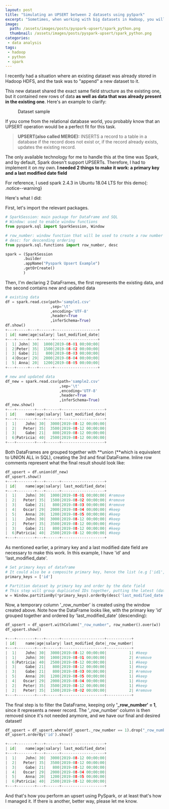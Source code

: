 ```yaml
---
layout: post
title: "Simulating an UPSERT between 2 datasets using pySpark"
excerpt: "Sometimes, when working with big datasets in Hadoop, you will need to join data which share the same structure together"
image:
  path: /assets/images/posts/pyspark-upsert/spark_python.png
  thumbnail: /assets/images/posts/pyspark-upsert/spark_python.png
categories:
 - data analysis
tags:
 - hadoop
 - python
 - spark
---
```


I recently had a situation where an existing dataset was already stored in Hadoop HDFS, and the task was to "append" a new dataset to it.

 This new dataset shared the exact same field structure as the existing one, but it contained new rows of data **as well as data that was already present in the existing one**.  Here's an example to clarify:

<figure style="width: 400px" class="align-center">
  <img src="{{ '/assets/images/posts/pyspark-upsert/sample.png' | absolute_url }}" alt="">
  <figcaption>Dataset sample</figcaption>
</figure>

If you come from the relational database world, you probably know that an UPSERT operation would be a perfect fit for this task.

> **UPSERT(also called MERGE):** INSERTS a record to a table in a database if the record does not exist or, if the record already exists, updates the existing record.

The only available technology for me to handle this at the time was Spark, and by default, Spark doesn't support UPSERTs. Therefore, I had to implement it on my own. **I needed 2 things to make it work: a primary key and a last modified date field**

For reference, I used spark 2.4.3 in Ubuntu 18.04 LTS for this demo{: .notice--warning}

Here's what I did:

First,  let's import the relevant packages.
```python
# SparkSession: main package for DataFrame and SQL
# Window: used to enable window functions
from pyspark.sql import SparkSession, Window

# row_number: window function that will be used to create a row number column
# desc: for descending ordering
from pyspark.sql.functions import row_number, desc

spark = (SparkSession
        .builder
        .appName("Pyspark Upsert Example")
        .getOrCreate()
        )
```
Then,  I'm declaring 2 DataFrames, the first represents the existing data, and the second contains new and updated data
```python
# existing data
df = spark.read.csv(path='sample1.csv'
                    ,sep='\t'
                    ,encoding='UTF-8'
                    ,header=True
                    ,inferSchema=True)
df.show()
+---+-----+---+------+-------------------+
| id| name|age|salary| last_modified_date|
+---+-----+---+------+-------------------+
|  1| John| 30|  1000|2019-08-01 00:00:00|
|  2|Peter| 35|  1500|2019-08-02 00:00:00|
|  3| Gabe| 21|   800|2019-08-03 00:00:00|
|  4|Oscar| 29|  2000|2019-08-04 00:00:00|
|  5| Anna| 20|  1200|2019-08-05 00:00:00|
+---+-----+---+------+-------------------+

# new and updated data
df_new = spark.read.csv(path='sample2.csv'
                        ,sep='\t'
                        ,encoding='UTF-8'
                        ,header=True
                        ,inferSchema=True)
df_new.show()
+---+--------+---+------+-------------------+
| id|    name|age|salary| last_modified_date|
+---+--------+---+------+-------------------+
|  1|    John| 30|  3000|2019-08-12 00:00:00|
|  2|   Peter| 35|  3500|2019-08-12 00:00:00|
|  3|    Gabe| 21|   800|2019-08-12 00:00:00|
|  6|Patricia| 40|  2500|2019-08-12 00:00:00|
+---+--------+---+------+-------------------+
```
Both DataFrames are grouped together with **union (**which is equivalent to UNION ALL in SQL), creating the 3rd and final DataFrame. Inline row comments represent what the final result should look like:
```python
df_upsert = df.union(df_new)
df_upsert.show()
+---+--------+---+------+-------------------+
| id|    name|age|salary| last_modified_date|
+---+--------+---+------+-------------------+
|  1|    John| 30|  1000|2019-08-01 00:00:00| #remove
|  2|   Peter| 35|  1500|2019-08-02 00:00:00| #remove
|  3|    Gabe| 21|   800|2019-08-03 00:00:00| #remove
|  4|   Oscar| 29|  2000|2019-08-04 00:00:00| #keep
|  5|    Anna| 20|  1200|2019-08-05 00:00:00| #keep
|  1|    John| 30|  3000|2019-08-12 00:00:00| #keep
|  2|   Peter| 35|  3500|2019-08-12 00:00:00| #keep
|  3|    Gabe| 21|   800|2019-08-12 00:00:00| #keep
|  6|Patricia| 40|  2500|2019-08-12 00:00:00| #keep
+---+--------+---+------+-------------------+
```
As mentioned earlier, a primary key and a last modified date field are necessary to make this work. In this example, I have 'id' and 'last_modified_date'.
```python
# Set primary keys of dataframe
# It could also be a composite primary key, hence the list (e.g ['id1','id2','id3'])
primary_keys = ['id']

# Partition dataset by primary key and order by the date field
# This step will group duplicated IDs together, putting the latest (date) on top
w = Window.partitionBy(*primary_keys).orderBy(desc('last_modified_date'))
```
Now, a temporary column '_row_number' is created using the window created above. Note how the DataFrame looks like, with the primary key 'id' grouped together and ordered by 'last_modified_date' (descending):
```python
df_upsert = df_upsert.withColumn("_row_number", row_number().over(w))
df_upsert.show()

+---+--------+---+------+-------------------+-----------+
| id|    name|age|salary| last_modified_date|_row_number|
+---+--------+---+------+-------------------+-----------+
|  1|    John| 30|  3000|2019-08-12 00:00:00|          1| #keep
|  1|    John| 30|  1000|2019-08-01 00:00:00|          2| #remove
|  6|Patricia| 40|  2500|2019-08-12 00:00:00|          1| #keep
|  3|    Gabe| 21|   800|2019-08-12 00:00:00|          1| #keep
|  3|    Gabe| 21|   800|2019-08-03 00:00:00|          2| #remove
|  5|    Anna| 20|  1200|2019-08-05 00:00:00|          1| #keep
|  4|   Oscar| 29|  2000|2019-08-04 00:00:00|          1| #keep
|  2|   Peter| 35|  3500|2019-08-12 00:00:00|          1| #keep
|  2|   Peter| 35|  1500|2019-08-02 00:00:00|          2| #remove
+---+--------+---+------+-------------------+-----------+
```
The final step is to filter the DataFrame, keeping only **'_row_number' = 1**, since it represents a newer record. The '_row_number' column is then removed since it's not needed anymore, and we have our final and desired dataset!
```python
df_upsert = df_upsert.where(df_upsert._row_number == 1).drop("_row_number")
df_upsert.orderBy('id').show()

+---+--------+---+------+-------------------+
| id|    name|age|salary| last_modified_date|
+---+--------+---+------+-------------------+
|  1|    John| 30|  3000|2019-08-12 00:00:00|
|  2|   Peter| 35|  3500|2019-08-12 00:00:00|
|  3|    Gabe| 21|   800|2019-08-12 00:00:00|
|  4|   Oscar| 29|  2000|2019-08-04 00:00:00|
|  5|    Anna| 20|  1200|2019-08-05 00:00:00|
|  6|Patricia| 40|  2500|2019-08-12 00:00:00|
+---+--------+---+------+-------------------+
```
And that's how you perform an upsert using PySpark, or at least that's how I managed it. If there is another, better way, please let me know.
